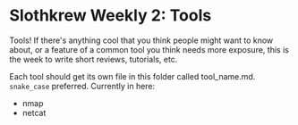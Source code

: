 # Slothkrew Weekly 2: Tools

Tools! If there's anything cool that you think people might want to know about, or a feature of a common tool you think needs more exposure, this is the week to write short reviews, tutorials, etc.

Each tool should get its own file in this folder called tool_name.md. `snake_case` preferred. Currently in here:

 * nmap
 * netcat
